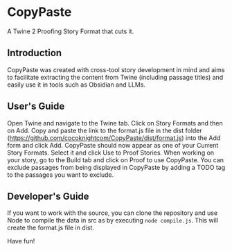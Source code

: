# CopyPaste
A Twine 2 Proofing Story Format that cuts it.

## Introduction
CopyPaste was created with cross-tool story development in mind and aims to facilitate extracting the content from Twine (including passage titles) and easily use it in tools such as Obsidian and LLMs.

## User's Guide
Open Twine and navigate to the Twine tab. Click on Story Formats and then on Add.
Copy and paste the link to the format.js file in the dist folder (https://github.com/cocoknightcom/CopyPaste/dist/format.js) into the Add form and click Add.
CopyPaste should now appear as one of your Current Story Formats.
Select it and click Use to Proof Stories.
When working on your story, go to the Build tab and click on Proof to use CopyPaste.
You can exclude passages from being displayed in CopyPaste by adding a TODO tag to the passages you want to exclude.

## Developer's Guide
If you want to work with the source, you can clone the repository and use Node to compile the data in src as by executing ```node compile.js```. This will create the format.js file in dist.

Have fun!
